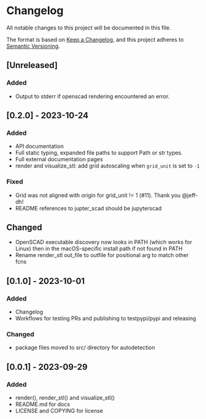 # Changelog

All notable changes to this project will be documented in this file.

The format is based on [Keep a Changelog](https://keepachangelog.com/en/1.0.0/),
and this project adheres to [Semantic Versioning](https://semver.org/spec/v2.0.0.html).

## [Unreleased]

### Added

- Output to stderr if openscad rendering encountered an error.


## [0.2.0] - 2023-10-24

### Added

- API documentation
- Full static typing, expanded file paths to support Path or str types.
- Full external documentation pages
- render and visualize_stl: add grid autoscaling when `grid_unit` is set to `-1`

### Fixed

- Grid was not aligned with origin for grid_unit != 1 (#11). Thank you @jeff-dh!
- README references to jupter_scad should be jupyterscad

## Changed

- OpenSCAD executable discovery now looks in PATH (which works for Linux) then
  in the macOS-specific install path if not found in PATH
- Rename render_stl out_file to outfile for positional arg to match other fcns


## [0.1.0] - 2023-10-01

### Added

- Changelog
- Workflows for testing PRs and publishing to testpypi/pypi and releasing

### Changed

- package files moved to src/ directory for autodetection


## [0.0.1] - 2023-09-29

### Added

- render(), render_stl() and visualize_stl()
- README.md for docs
- LICENSE and COPYING for license
